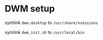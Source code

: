# DWM setup

symlink `dwm.desktop` to `/usr/share/xsessions`

symlink `dwm_init.sh` to `/usr/local/bin`

